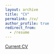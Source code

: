```yaml
---
layout: archive
title: "CV"
permalink: /cv/
author_profile: true
redirect_from:
  - /resume
---
```


[Current CV](https://github.com/locross93/locross93.github.io/blob/master/files/Logan_Cross_CV.pdf)
